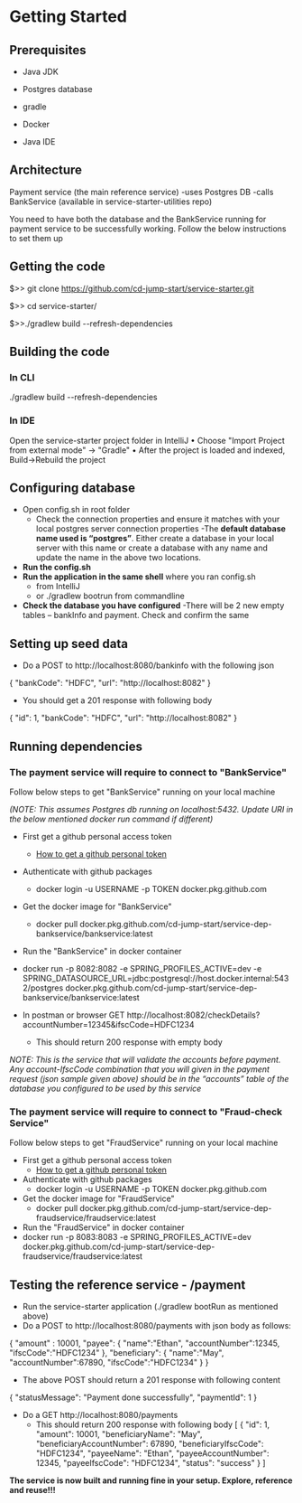 # Getting Started
## Prerequisites
- Java JDK

- Postgres database

- gradle

- Docker

- Java IDE

## Architecture
Payment service (the main reference service)
-uses Postgres DB
-calls BankService (available in service-starter-utilities repo)
 
You need to have both the database and the BankService running for payment service to be successfully working. 
Follow the below instructions to set them up

## Getting the code
$>> git clone https://github.com/cd-jump-start/service-starter.git

$>> cd service-starter/

$>>./gradlew build --refresh-dependencies

## Building the code
### In CLI
./gradlew build --refresh-dependencies

### In IDE
Open the service-starter project folder in IntelliJ
•	Choose "Import Project from external mode" -> "Gradle"
•	After the project is loaded and indexed, Build->Rebuild the project

## Configuring database
- Open config.sh in root folder
  - Check the connection properties and ensure it matches with your local postgres server connection properties
  -The **default database name used is “postgres”**. Either create a database in your local server with this name or create a database with any name and update the name in the above two locations.
- **Run the config.sh**
- **Run the application in the same shell** where you ran config.sh
  - from IntelliJ 
  - or ./gradlew bootrun from commandline
- **Check the database you have configured**
  -There will be 2 new empty tables – bankInfo and payment. Check and confirm the same

## Setting up seed data
- Do a POST to http://localhost:8080/bankinfo with the following json

{
	"bankCode": "HDFC",
	"url": "http://localhost:8082"
}

- You should get a 201 response with following body

{
    "id": 1,
    "bankCode": "HDFC",
    "url": "http://localhost:8082"
}

## Running dependencies
### The payment service will require to connect to "BankService"
Follow below steps to get "BankService" running on your local machine 

 *(NOTE: This assumes Postgres db running on localhost:5432. Update URI in the below mentioned docker run command if different)*
- First get a github personal access token
  - [How to get a github personal token](https://help.github.com/en/github/authenticating-to-github/creating-a-personal-access-token-for-the-command-line)
- Authenticate with github packages
  - docker login -u USERNAME -p TOKEN docker.pkg.github.com
- Get the docker image for "BankService"
  - docker pull docker.pkg.github.com/cd-jump-start/service-dep-bankservice/bankservice:latest
 - Run the "BankService" in docker container
  - docker run  -p 8082:8082 -e SPRING_PROFILES_ACTIVE=dev -e SPRING_DATASOURCE_URL=jdbc:postgresql://host.docker.internal:5432/postgres docker.pkg.github.com/cd-jump-start/service-dep-bankservice/bankservice:latest

- In postman or browser GET http://localhost:8082/checkDetails?accountNumber=12345&ifscCode=HDFC1234
  - This should return 200 response with empty body

*NOTE: This is the service that will validate the accounts before payment. Any account-IfscCode combination that you will given in the payment request (json sample given above) should be in the “accounts” table of the database you configured to be used by this service*

### The payment service will require to connect to "Fraud-check Service"
Follow below steps to get "FraudService" running on your local machine 

- First get a github personal access token
  - [How to get a github personal token](https://help.github.com/en/github/authenticating-to-github/creating-a-personal-access-token-for-the-command-line)
- Authenticate with github packages
  - docker login -u USERNAME -p TOKEN docker.pkg.github.com
- Get the docker image for "FraudService"
  - docker pull docker.pkg.github.com/cd-jump-start/service-dep-fraudservice/fraudservice:latest
 - Run the "FraudService" in docker container
  - docker run -p 8083:8083 -e SPRING_PROFILES_ACTIVE=dev docker.pkg.github.com/cd-jump-start/service-dep-fraudservice/fraudservice:latest


## Testing the reference service - /payment 
- Run the service-starter application (./gradlew bootRun as mentioned above) 
- Do a POST to http://localhost:8080/payments with json body as follows:

{
	"amount" : 10001,
	"payee": {
		"name":"Ethan",
		"accountNumber":12345,
		"ifscCode":"HDFC1234"
	},
	"beneficiary": {
		"name":"May",
		"accountNumber":67890,
		"ifscCode":"HDFC1234"
	}
}

  - The above POST should return a 201 response with following content

{
    "statusMessage": "Payment done successfully",
    "paymentId": 1
}

- Do a GET http://localhost:8080/payments
  - This should return 200 response with following body
  [
    {
        "id": 1,
        "amount": 10001,
        "beneficiaryName": "May",
        "beneficiaryAccountNumber": 67890,
        "beneficiaryIfscCode": "HDFC1234",
        "payeeName": "Ethan",
        "payeeAccountNumber": 12345,
        "payeeIfscCode": "HDFC1234",
        "status": "success"
    }
]

**The service is now built and running fine in your setup. Explore, reference and reuse!!!**


 


